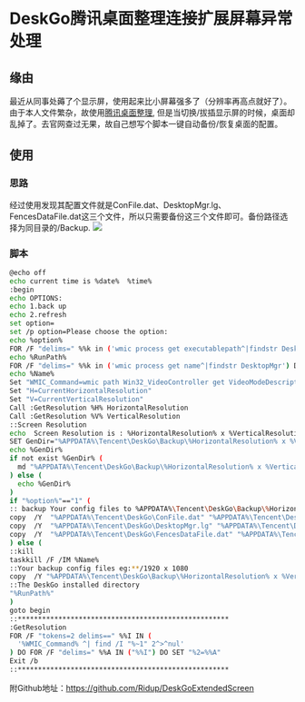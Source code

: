 # DeskGo腾讯桌面整理连接扩展屏幕异常处理

## 缘由

最近从同事处薅了个显示屏，使用起来比小屏幕强多了（分辨率再高点就好了）。  
由于本人文件繁杂，故使用[腾讯桌面整理](https://guanjia.qq.com/product/zmzl/), 但是当切换/拔插显示屏的时候，桌面却乱掉了。去官网查过无果，故自己想写个脚本一键自动备份/恢复桌面的配置。

## 使用

### 思路

经过使用发现其配置文件就是ConFile.dat、DesktopMgr.lg、FencesDataFile.dat这三个文件，所以只需要备份这三个文件即可。备份路径选择为同目录的/Backup.
![](https://cdn.jsdelivr.net/gh/ridup/PicGo-Images/blog/20210113105056.png)

### 脚本

``` BASH
@echo off
echo current time is %date%  %time%
:begin
echo OPTIONS:
echo 1.back up
echo 2.refresh
set option=
set /p option=Please choose the option:
echo %option%
FOR /F "delims=" %%k in ('wmic process get executablepath^|findstr DesktopMgr') DO SET RunPath=%%k
echo %RunPath%
FOR /F "delims=" %%k in ('wmic process get name^|findstr DesktopMgr') DO SET Name=%%k
echo %Name%
Set "WMIC_Command=wmic path Win32_VideoController get VideoModeDescription^,CurrentHorizontalResolution^,CurrentVerticalResolution /format:Value"
Set "H=CurrentHorizontalResolution"
Set "V=CurrentVerticalResolution"
Call :GetResolution %H% HorizontalResolution
Call :GetResolution %V% VerticalResolution
::Screen Resolution
echo  Screen Resolution is : %HorizontalResolution% x %VerticalResolution%
SET GenDir="%APPDATA%\Tencent\DeskGo\Backup\%HorizontalResolution% x %VerticalResolution%"
echo %GenDir%
if not exist %GenDir% (
  md "%APPDATA%\Tencent\DeskGo\Backup\%HorizontalResolution% x %VerticalResolution%"
) else (
  echo %GenDir%
)
if "%option%"=="1" (
:: backup Your config files to %APPDATA%\Tencent\DeskGo\Backup\%HorizontalResolution% x %VerticalResolution%
copy  /Y  "%APPDATA%\Tencent\DeskGo\ConFile.dat" "%APPDATA%\Tencent\DeskGo\Backup\%HorizontalResolution% x %VerticalResolution%\ConFile.dat"
copy  /Y  "%APPDATA%\Tencent\DeskGo\DesktopMgr.lg" "%APPDATA%\Tencent\DeskGo\Backup\%HorizontalResolution% x %VerticalResolution%\DesktopMgr.lg"
copy  /Y  "%APPDATA%\Tencent\DeskGo\FencesDataFile.dat" "%APPDATA%\Tencent\DeskGo\Backup\%HorizontalResolution% x %VerticalResolution%\FencesDataFile.dat"
) else (
::kill
taskkill /F /IM %Name%
::Your backup config files eg:**/1920 x 1080
copy  /Y "%APPDATA%\Tencent\DeskGo\Backup\%HorizontalResolution% x %VerticalResolution%" "%APPDATA%\Tencent\DeskGo"
::The DeskGo installed directory
"%RunPath%"
)
goto begin
::****************************************************
:GetResolution 
FOR /F "tokens=2 delims==" %%I IN (
  '%WMIC_Command% ^| find /I "%~1" 2^>^nul'
) DO FOR /F "delims=" %%A IN ("%%I") DO SET "%2=%%A"
Exit /b
::****************************************************
```

附Github地址：https://github.com/Ridup/DeskGoExtendedScreen

